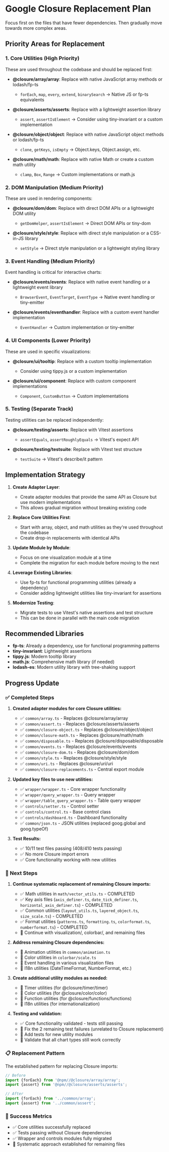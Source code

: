 # Google Closure Replacement Plan

Focus first on the files that have fewer dependencies. Then gradually move towards more complex areas.


## Priority Areas for Replacement

### 1. Core Utilities (High Priority)

These are used throughout the codebase and should be replaced first:

- **@closure/array/array**: Replace with native JavaScript array methods or lodash/fp-ts
  - `forEach`, `map`, `every`, `extend`, `binarySearch` → Native JS or fp-ts equivalents

- **@closure/asserts/asserts**: Replace with a lightweight assertion library
  - `assert`, `assertIsElement` → Consider using tiny-invariant or a custom implementation

- **@closure/object/object**: Replace with native JavaScript object methods or lodash/fp-ts
  - `clone`, `getKeys`, `isEmpty` → Object.keys, Object.assign, etc.

- **@closure/math/math**: Replace with native Math or create a custom math utility
  - `clamp`, `Box`, `Range` → Custom implementations or math.js

### 2. DOM Manipulation (Medium Priority)

These are used in rendering components:

- **@closure/dom/dom**: Replace with direct DOM APIs or a lightweight DOM utility
  - `getDomHelper`, `assertIsElement` → Direct DOM APIs or tiny-dom

- **@closure/style/style**: Replace with direct style manipulation or a CSS-in-JS library
  - `setStyle` → Direct style manipulation or a lightweight styling library

### 3. Event Handling (Medium Priority)

Event handling is critical for interactive charts:

- **@closure/events/events**: Replace with native event handling or a lightweight event library
  - `BrowserEvent`, `EventTarget`, `EventType` → Native event handling or tiny-emitter

- **@closure/events/eventhandler**: Replace with a custom event handler implementation
  - `EventHandler` → Custom implementation or tiny-emitter

### 4. UI Components (Lower Priority)

These are used in specific visualizations:

- **@closure/ui/tooltip**: Replace with a custom tooltip implementation
  - Consider using tippy.js or a custom implementation

- **@closure/ui/component**: Replace with custom component implementations
  - `Component`, `CustomButton` → Custom implementations

### 5. Testing (Separate Track)

Testing utilities can be replaced independently:

- **@closure/testing/asserts**: Replace with Vitest assertions
  - `assertEquals`, `assertRoughlyEquals` → Vitest's expect API

- **@closure/testing/testsuite**: Replace with Vitest test structure
  - `testSuite` → Vitest's describe/it pattern

## Implementation Strategy

1. **Create Adapter Layer**:
   - Create adapter modules that provide the same API as Closure but use modern implementations
   - This allows gradual migration without breaking existing code

2. **Replace Core Utilities First**:
   - Start with array, object, and math utilities as they're used throughout the codebase
   - Create drop-in replacements with identical APIs

3. **Update Module by Module**:
   - Focus on one visualization module at a time
   - Complete the migration for each module before moving to the next

4. **Leverage Existing Libraries**:
   - Use fp-ts for functional programming utilities (already a dependency)
   - Consider adding lightweight utilities like tiny-invariant for assertions

5. **Modernize Testing**:

   - Migrate tests to use Vitest's native assertions and test structure
   - This can be done in parallel with the main code migration

## Recommended Libraries

- **fp-ts**: Already a dependency, use for functional programming patterns
- **tiny-invariant**: Lightweight assertions
- **tippy.js**: Modern tooltip library
- **math.js**: Comprehensive math library (if needed)
- **lodash-es**: Modern utility library with tree-shaking support

## Progress Update

### ✅ Completed Steps

1. **Created adapter modules for core Closure utilities:**

   - ✅ `common/array.ts` - Replaces @closure/array/array
   - ✅ `common/assert.ts` - Replaces @closure/asserts/asserts
   - ✅ `common/closure-object.ts` - Replaces @closure/object/object
   - ✅ `common/closure-math.ts` - Replaces @closure/math/math
   - ✅ `common/disposable.ts` - Replaces @closure/disposable/disposable
   - ✅ `common/events.ts` - Replaces @closure/events/events
   - ✅ `common/closure-dom.ts` - Replaces @closure/dom/dom
   - ✅ `common/style.ts` - Replaces @closure/style/style
   - ✅ `common/uri.ts` - Replaces @closure/uri/uri
   - ✅ `common/closure-replacements.ts` - Central export module

2. **Updated key files to use new utilities:**
   - ✅ `wrapper/wrapper.ts` - Core wrapper functionality
   - ✅ `wrapper/query_wrapper.ts` - Query wrapper
   - ✅ `wrapper/table_query_wrapper.ts` - Table query wrapper
   - ✅ `controls/setter.ts` - Control setter
   - ✅ `controls/control.ts` - Base control class
   - ✅ `controls/dashboard.ts` - Dashboard functionality
   - ✅ `common/json.ts` - JSON utilities (replaced goog.global and goog.typeOf)

3. **Test Results:**
   - ✅ 10/11 test files passing (408/410 tests passing)
   - ✅ No more Closure import errors
   - ✅ Core functionality working with new utilities

### 🔄 Next Steps

1. **Continue systematic replacement of remaining Closure imports:**
   - ✅ Math utilities in `math/vector_utils.ts` - COMPLETED
   - ✅ Key axis files (`axis_definer.ts`, `date_tick_definer.ts`, `horizontal_axis_definer.ts`) - COMPLETED
   - ✅ Common utilities (`layout_utils.ts`, `layered_object.ts`, `size_scale.ts`) - COMPLETED
   - ✅ Format utilities (`patterns.ts`, `formatting.ts`, `colorformat.ts`, `numberformat.ts`) - COMPLETED
   - 🔄 Continue with visualization/, colorbar/, and remaining files

2. **Address remaining Closure dependencies:**
   - 🔄 Animation utilities in `common/animation.ts`
   - 🔄 Color utilities in `colorbar/scale.ts`
   - 🔄 Event handling in various visualization files
   - 🔄 I18n utilities (DateTimeFormat, NumberFormat, etc.)

3. **Create additional utility modules as needed:**
   - 🔄 Timer utilities (for @closure/timer/timer)
   - 🔄 Color utilities (for @closure/color/color)
   - 🔄 Function utilities (for @closure/functions/functions)
   - 🔄 I18n utilities (for internationalization)

4. **Testing and validation:**
   - ✅ Core functionality validated - tests still passing
   - 🔄 Fix the 2 remaining test failures (unrelated to Closure replacement)
   - 🔄 Add tests for new utility modules
   - 🔄 Validate that all chart types still work correctly

### 📋 Replacement Pattern

The established pattern for replacing Closure imports:

```typescript
// Before
import {forEach} from '@npm//@closure/array/array';
import {assert} from '@npm//@closure/asserts/asserts';

// After
import {forEach} from '../common/array';
import {assert} from '../common/assert';
```

### 🎯 Success Metrics

- ✅ Core utilities successfully replaced
- ✅ Tests passing without Closure dependencies
- ✅ Wrapper and controls modules fully migrated
- 🔄 Systematic approach established for remaining files
